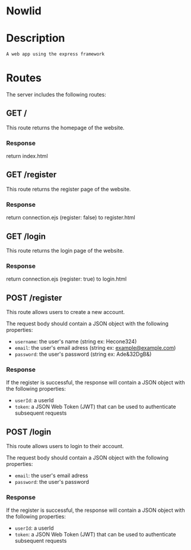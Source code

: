 # Nowlid

# Description

```js
A web app using the express framework
```

# Routes

The server includes the following routes:

## GET /
This route returns the homepage of the website.

### Response
return index.html

## GET /register

This route returns the register page of the website.

### Response
return connection.ejs (register: false) to register.html

## GET /login

This route returns the login page of the website.

### Response
return connection.ejs (register: true) to login.html

## POST /register

This route allows users to create a new account.

The request body should contain a JSON object with the following properties:

- `username`:  the user's name (string ex: Hecone324)
- `email`: the user's email adress (string ex: example@example.com)
- `password`: the user's password (string ex: Ade&32DgB&)

### Response
If the register is successful, the response will contain a JSON object with the following properties:

- `userId`: a userId
- `token`: a JSON Web Token (JWT) that can be used to authenticate subsequent requests


## POST /login

This route allows users to login to their account.

The request body should contain a JSON object with the following properties:

- `email`: the user's email adress
- `password`: the user's password

### Response
If the register is successful, the response will contain a JSON object with the following properties:

- `userId`: a userId
- `token`: a JSON Web Token (JWT) that can be used to authenticate subsequent requests